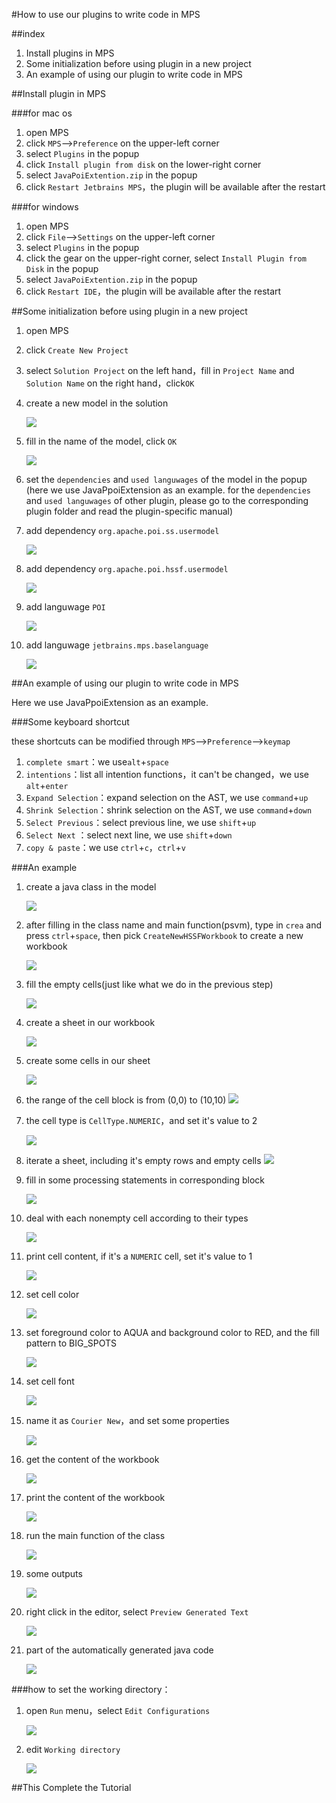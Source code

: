 #How to use our plugins to write code in MPS

##index

1. Install plugins in MPS
2. Some initialization before using plugin in a new project
3. An example of using our plugin to write code in MPS

##Install plugin in MPS

###for mac os
1. open MPS
2. click `MPS`——>`Preference` on the upper-left corner
3. select `Plugins` in the popup
4. click `Install plugin from disk` on the lower-right corner
5. select `JavaPoiExtention.zip` in the popup
6. click `Restart Jetbrains MPS`，the plugin will be available after the restart

###for windows

1. open MPS
2. click `File`——>`Settings` on the upper-left corner
3. select `Plugins` in the popup
4. click the gear on the upper-right corner, select `Install Plugin from Disk` in the popup
5. select `JavaPoiExtention.zip` in the popup
6. click `Restart IDE`，the plugin will be available after the restart

##Some initialization before using plugin in a new project

1. open MPS

2. click `Create New Project`

3. select `Solution Project` on the left hand，fill in `Project Name` and `Solution Name` on the right hand，click`OK`

4. create a new model in the solution

    ![](./pictures/installation/1.png)

5. fill in the name of the model, click `OK`

    ![](./pictures/installation/2.png)

6. set the `dependencies` and `used languwages` of the model in the popup (here we use JavaPpoiExtension as an example. for the `dependencies` and `used languwages` of other plugin, please go to the corresponding plugin folder and read the plugin-specific manual)

7. add dependency `org.apache.poi.ss.usermodel`

    ![](./pictures/installation/3.png)

8. add dependency `org.apache.poi.hssf.usermodel`

    ![](./pictures/installation/4.png)

9. add languwage `POI`

    ![](./pictures/installation/5.png)

10. add languwage `jetbrains.mps.baselanguage`

    ![](./pictures/installation/6.png)



##An example of using our plugin to write code in MPS

Here we use JavaPpoiExtension as an example.

###Some keyboard shortcut

these shortcuts can be modified through `MPS`-->`Preference`-->`keymap`

1. `complete smart`：we use`alt`+`space`
2. `intentions`：list all intention functions，it can't be changed，we use `alt`+`enter`
3. `Expand Selection`：expand selection on the AST, we use `command`+`up`
4. `Shrink Selection`：shrink selection on the AST, we use `command`+`down`
5. `Select Previous`：select previous line, we use `shift`+`up`
6. `Select Next` ：select next line, we use `shift`+`down`
7. `copy & paste`：we use `ctrl`+`c`，`ctrl`+`v`

###An example

1. create a java class in the model

    ![](./pictures/example/0.png)

2. after filling in the class name and main function(psvm), type in `crea` and press `ctrl`+`space`, then pick `CreateNewHSSFWorkbook` to create a new workbook

    ![](./pictures/example/1.png)

3. fill the empty cells(just like what we do in the previous step) 

    ![](./pictures/example/2.png)

4. create a sheet in our workbook

    ![](./pictures/example/3.png)

5. create some cells in our sheet

    ![](./pictures/example/4.png)

6. the range of the cell block is from (0,0) to (10,10)
    ![](./pictures/example/5.png)

7. the cell type is `CellType.NUMERIC`，and set it's value to 2

    ![](./pictures/example/6.png)

8. iterate a sheet, including it's empty rows and empty cells
    ![](./pictures/example/7.png)

9. fill in some processing statements in corresponding block

    ![](./pictures/example/8.png)

10. deal with each nonempty cell according to their types

    ![](./pictures/example/9.png)

11. print cell content, if it's a `NUMERIC` cell, set it's value to 1

    ![](./pictures/example/10.png)

12. set cell color

    ![](./pictures/example/11.png)

13. set foreground color to AQUA and background color to RED, and the fill pattern to BIG_SPOTS

    ![](./pictures/example/12.png)

14. set cell font

    ![](./pictures/example/13.png)

15. name it as `Courier New`，and set some properties

    ![](./pictures/example/14.png)

16. get the content of the workbook

    ![](./pictures/example/15.png)

17. print the content of the workbook

    ![](./pictures/example/16.png)

18. run the main function of the class

    ![](./pictures/example/17.png)

19. some outputs

    ![](./pictures/example/18.png)

20. right click in the editor, select `Preview Generated Text`

    ![](./pictures/example/19.png)

21. part of the automatically generated java code

    ![](./pictures/example/20.png)
    
###how to set the working directory：

1. open `Run` menu，select `Edit Configurations`

    ![](./pictures/working_directory/1.png)
    
2. edit `Working directory`

    ![](./pictures/working_directory/2.png)
 

##This Complete the Tutorial